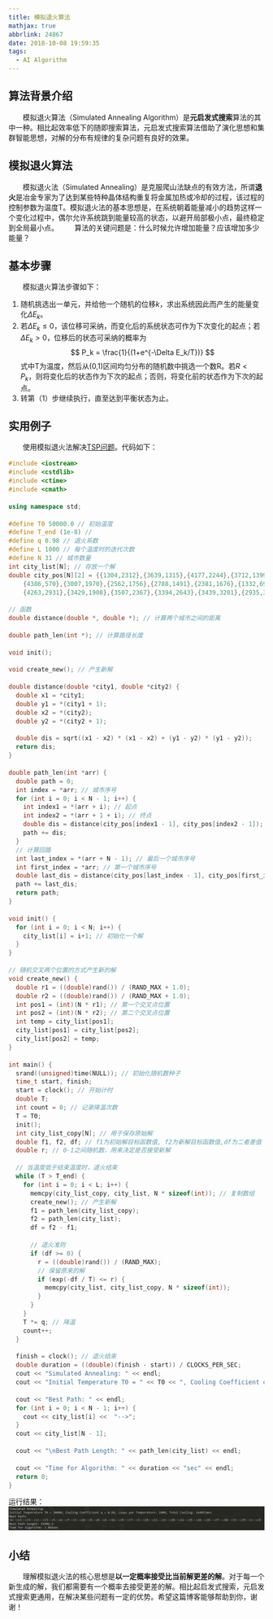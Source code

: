 ```yaml
---
title: 模拟退火算法
mathjax: true
abbrlink: 24867
date: 2018-10-08 19:59:35
tags:
  - AI Algorithm
---
```


## 算法背景介绍
&emsp;&emsp;模拟退火算法（Simulated Annealing Algorithm）是**元启发式搜索**算法的其中一种。相比起效率低下的随即搜索算法，元启发式搜索算法借助了演化思想和集群智能思想，对解的分布有规律的复杂问题有良好的效果。
<!-- more -->

## 模拟退火算法
&emsp;&emsp;模拟退火法（Simulated Annealing）是克服爬山法缺点的有效方法，所谓**退火**是冶金专家为了达到某些特种晶体结构重复将金属加热或冷却的过程，该过程的控制参数为温度T。模拟退火法的基本思想是，在系统朝着能量减小的趋势这样一个变化过程中，偶尔允许系统跳到能量较高的状态，以避开局部极小点，最终稳定到全局最小点。
&emsp;&emsp;算法的关键问题是：什么时候允许增加能量？应该增加多少能量？

## 基本步骤
&emsp;&emsp;模拟退火算法步骤如下：
  1. 随机挑选出一单元，并给他一个随机的位移$k$，求出系统因此而产生的能量变化$\Delta E_k$。
  2. 若$\Delta E_k \leq0$，该位移可采纳，而变化后的系统状态可作为下次变化的起点；若$\Delta E_k \gt0$，位移后的状态可采纳的概率为
  $$
  P_k = \frac{1}{(1+e^{-\Delta E_k/T})}
  $$
  式中T为温度，然后从(0,1)区间均匀分布的随机数中挑选一个数R。若$R \lt P_k$，则将变化后的状态作为下次的起点；否则，将变化前的状态作为下次的起点。
  3. 转第（1）步继续执行，直至达到平衡状态为止。


## 实用例子
&emsp;&emsp;使用模拟退火法解决[TSP问题](https://en.wikipedia.org/wiki/Travelling_salesman_problem)。代码如下：
```C++
#include <iostream>
#include <cstdlib>
#include <ctime>
#include <cmath>

using namespace std;

#define T0 50000.0 // 初始温度
#define T_end (1e-8) //
#define q 0.98 // 退火系数
#define L 1000 // 每个温度时的迭代次数
#define N 31 // 城市数量
int city_list[N]; // 存放一个解
double city_pos[N][2] = {{1304,2312},{3639,1315},{4177,2244},{3712,1399},{3488,1535},{3326,1556},{3238,1229},{4196,1004},{4312,790},
    {4386,570},{3007,1970},{2562,1756},{2788,1491},{2381,1676},{1332,695},{3715,1678},{3918,2179},{4061,2370},{3780,2212},{3676,2578},{4029,2838},
    {4263,2931},{3429,1908},{3507,2367},{3394,2643},{3439,3201},{2935,3240},{3140,3550},{2545,2357},{2778,2826},{2370,2975}};

// 函数
double distance(double *, double *); // 计算两个城市之间的距离

double path_len(int *); // 计算路径长度

void init();

void create_new(); // 产生新解

double distance(double *city1, double *city2) {
  double x1 = *city1;
  double y1 = *(city1 + 1);
  double x2 = *(city2);
  double y2 = *(city2 + 1);

  double dis = sqrt((x1 - x2) * (x1 - x2) + (y1 - y2) * (y1 - y2));
  return dis;
}

double path_len(int *arr) {
  double path = 0;
  int index = *arr; // 城市序号
  for (int i = 0; i < N - 1; i++) {
    int index1 = *(arr + i); // 起点
    int index2 = *(arr + 1 + i); // 终点
    double dis = distance(city_pos[index1 - 1], city_pos[index2 - 1]);
    path += dis;
  }
  // 计算回路
  int last_index = *(arr + N - 1); // 最后一个城市序号
  int first_index = *arr; // 第一个城市序号
  double last_dis = distance(city_pos[last_index - 1], city_pos[first_index - 1]);
  path += last_dis;
  return path;
}

void init() {
  for (int i = 0; i < N; i++) {
    city_list[i] = i+1; // 初始化一个解
  }
}

// 随机交叉两个位置的方式产生新的解
void create_new() {
  double r1 = ((double)rand()) / (RAND_MAX + 1.0);
  double r2 = ((double)rand()) / (RAND_MAX + 1.0);
  int pos1 = (int)(N * r1); // 第一个交叉点位置
  int pos2 = (int)(N * r2); // 第二个交叉点位置
  int temp = city_list[pos1];
  city_list[pos1] = city_list[pos2];
  city_list[pos2] = temp;
}

int main() {
  srand((unsigned)time(NULL)); // 初始化随机数种子
  time_t start, finish;
  start = clock(); // 开始计时
  double T;
  int count = 0; // 记录降温次数
  T = T0;
  init();
  int city_list_copy[N]; // 用于保存原始解
  double f1, f2, df; // f1为初始解目标函数值, f2为新解目标函数值,df为二者差值
  double r; // 0-1之间随机数，用来决定是否接受新解

  // 当温度低于结束温度时，退火结束
  while (T > T_end) {
    for (int i = 0; i < L; i++) {
      memcpy(city_list_copy, city_list, N * sizeof(int)); // 复制数组
      create_new(); // 产生新解
      f1 = path_len(city_list_copy);
      f2 = path_len(city_list);
      df = f2 - f1;

      // 退火准则
      if (df >= 0) {
        r = ((double)rand()) / (RAND_MAX);
        // 保留原来的解
        if (exp(-df / T) <= r) {
          memcpy(city_list, city_list_copy, N * sizeof(int));
        }
      }
    }
    T *= q; // 降温
    count++;
  }

  finish = clock(); // 退火结束
  double duration = ((double)(finish - start)) / CLOCKS_PER_SEC;
  cout << "Simulated Annealing: " << endl;
  cout << "Initial Temperature T0 = " << T0 << ", Cooling Coefficient q = " << q << ", Loops per Temperature: " << L << ", Total Cooling: " <<  count << "times" << endl;

  cout << "Best Path: " << endl;
  for (int i = 0; i < N - 1; i++) {
    cout << city_list[i] <<  "-->";
  }
  cout << city_list[N - 1];

  cout << "\nBest Path Length: " << path_len(city_list) << endl;

  cout << "Time for Algorithm: " << duration << "sec" << endl;
  return 0;
}
```

运行结果：
![模拟退火法](/images/SA.png)

## 小结
&emsp;&emsp;理解模拟退火法的核心思想是**以一定概率接受比当前解更差的解**。对于每一个新生成的解，我们都需要有一个概率去接受更差的解。相比起启发式搜索，元启发式搜索更通用，在解决某些问题有一定的优势。希望这篇博客能够帮助到你，谢谢！
